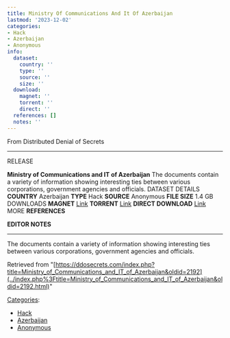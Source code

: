 ```yaml
---
title: Ministry Of Communications And It Of Azerbaijan
lastmod: '2023-12-02'
categories:
- Hack
- Azerbaijan
- Anonymous
info:
  dataset:
    country: ''
    type: ''
    source: ''
    size: ''
  download:
    magnet: ''
    torrent: ''
    direct: ''
  references: []
  notes: ''
---
```




From Distributed Denial of Secrets

---
RELEASE

**Ministry of Communications and IT of Azerbaijan**
The documents contain a variety of information showing interesting ties between various corporations, government agencies and officials.
DATASET DETAILS
**COUNTRY** Azerbaijan
**TYPE** Hack
**SOURCE** Anonymous
**FILE SIZE** 1.4 GB
DOWNLOADS
**MAGNET** [Link](magnet:?xt=urn:btih:cfa1ac67e4e99a946981f48b2bd00062bd8a3735&dn=Ministry+of+Communications+and+IT+of+Azerbaijan&tr=udp://open.demonii.com:1337&tr=udp://tracker.coppersurfer.tk:6969&tr=udp://tracker.leechers-paradise.org:6969&tr=udp://tracker.blackunicorn.xyz:6969)
**TORRENT** [Link](../images/0/0d/Ministry_of_Communications_and_IT_of_Azerbaijan.torrent)
**DIRECT DOWNLOAD** [Link](https://data.ddosecrets.com/Ministry%20of%20Communications%20and%20IT%20of%20Azerbaijan/)
MORE
**REFERENCES**

**EDITOR NOTES**

---

The documents contain a variety of information showing interesting ties
between various corporations, government agencies and officials.

Retrieved from
"[https://ddosecrets.com/index.php?title=Ministry_of_Communications_and_IT_of_Azerbaijan&oldid=2192](../index.php%3Ftitle=Ministry_of_Communications_and_IT_of_Azerbaijan&oldid=2192.html)"

[Categories](./Special:Categories.html "Special:Categories"):

- [Hack](./Category:Hack.html "Category:Hack")
- [Azerbaijan](./Category:Azerbaijan.html "Category:Azerbaijan")
- [Anonymous](./Category:Anonymous.html "Category:Anonymous")
